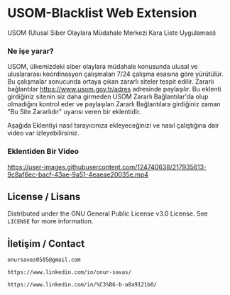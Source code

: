 # USOM-Blacklist Web Extension
USOM (Ulusal Siber Olaylara Müdahale Merkezi Kara Liste Uygulaması)

### Ne işe yarar?
USOM, ülkemizdeki siber olaylara müdahale konusunda ulusal ve uluslararası koordinasyon çalışmaları 7/24 çalışma esasına göre yürütülür. Bu çalışmalar sonucunda ortaya çıkan zararlı siteler tespit edilir. Zararlı bağlantılar https://www.usom.gov.tr/adres adresinde paylaşılır. Bu eklenti girdiğiniz sitenin siz daha girmeden USOM Zararlı Bağlantılar'da olup olmadığını kontrol eder ve paylaşılan Zararlı Bağlantılara girdiğiniz zaman "Bu Site Zararlıdır" uyarısı veren bir eklentidir.

Aşağıda Eklentiyi nasıl tarayıcınıza ekleyeceğinizi ve nasıl çalıştığına dair video var izleyebilirsiniz.

### Eklentiden Bir Video


https://user-images.githubusercontent.com/124740638/217935613-9c8af6ec-bacf-43ae-9a51-4eaeae20035e.mp4



## License / Lisans

Distributed under the GNU General Public License v3.0 License. See `LICENSE` for more information.

## İletişim / Contact

``` onursavas0505@gmail.com ```

``` https://www.linkedin.com/in/onur-savas/ ```

``` https://www.linkedin.com/in/%C3%B6-b-a8a9121b0/ ```

